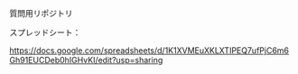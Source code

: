 質問用リポジトリ

スプレッドシート：

https://docs.google.com/spreadsheets/d/1K1XVMEuXKLXTIPEQ7ufPjC6m6Gh91EUCDeb0hIGHvKI/edit?usp=sharing
